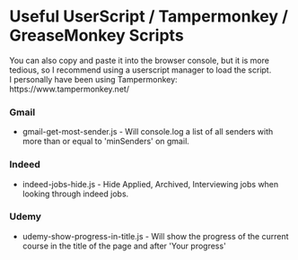 # Useful UserScript / Tampermonkey / GreaseMonkey Scripts

<p>
    You can also copy and paste it into the browser console, but it is more tedious, so I recommend using a userscript manager to load the script. <br>
    I personally have been using Tampermonkey: https://www.tampermonkey.net/
</p>

### Gmail
* gmail-get-most-sender.js - Will console.log a list of all senders with more than or equal to 'minSenders' on gmail.
### Indeed
* indeed-jobs-hide.js - Hide Applied, Archived, Interviewing jobs when looking through indeed jobs.
### Udemy
* udemy-show-progress-in-title.js - Will show the progress of the current course in the title of the page and after 'Your progress'